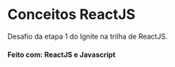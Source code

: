 # Conceitos ReactJS

Desafio da etapa 1 do Ignite na trilha de ReactJS.

#### Feito com: ReactJS e Javascript

